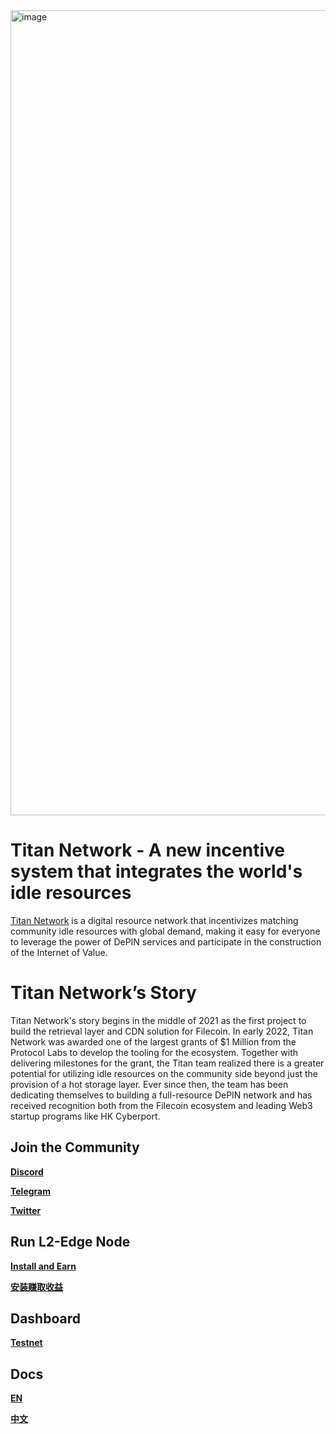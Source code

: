 <img width="1288" alt="image" src="https://github.com/Filecoin-Titan/titan/assets/125969858/09d536d1-59df-4187-b410-c90c74602d6b">

#  Titan Network - A new incentive system that integrates the world's idle resources
[Titan Network](https://www.titannet.io/) is a digital resource network that incentivizes matching community idle resources with global demand, making it easy for everyone to leverage the power of DePIN services and participate in the construction of the Internet of Value.


# Titan Network’s Story
Titan Network's story begins in the middle of 2021 as the first project to build the retrieval layer and CDN solution for Filecoin. In early 2022, Titan Network was awarded one of the largest grants of $1 Million from the Protocol Labs to develop the tooling for the ecosystem. Together with delivering milestones for the grant, the Titan team realized there is a greater potential for utilizing idle resources on the community side beyond just the provision of a hot storage layer. Ever since then, the team has been dedicating themselves to building a full-resource DePIN network and has received recognition both from the Filecoin ecosystem and leading Web3 startup programs like HK Cyberport. 

## Join the Community
[**Discord**](https://discord.gg/titannet)

[**Telegram**](https://t.me/titannet_dao)

[**Twitter**](https://twitter.com/Titannet_dao)

## Run L2-Edge Node

[**Install and Earn**](https://titannet.gitbook.io/titan-network-en/huygens-testnet/installation-and-earnings)

[**安装赚取收益**](https://titannet.gitbook.io/titan-network-cn/huygens-testnet/an-zhuang-cheng-xu-zhuan-qu)

## Dashboard
[**Testnet**](https://test1.titannet.io/)

## Docs
[**EN**](https://titannet.gitbook.io/titan-network-en)

[**中文**](https://titannet.gitbook.io/titan-network-cn)

